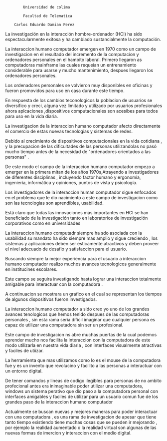 


			Universidad de colima 
			
			Facultad de Telematica

		Carlos Eduardo Damian Perez






















La investigación en la interacción hombre-ordenador (HCI) ha sido espectacularmente exitosa y ha cambiado sustancialmente la computación. 

La interaccion humano computador emergen en 1970 como un campo de investigacion en el resultado del incremento de la computacion y ordenadores personales en el hambito laboral.
Primero llegaron as computadoras mainframe las cuales requeian un entrenamiento considerable para usarse y mucho mantenimiento, despues llegaron los ordenadores personales.

Los ordenadores personales se volvieron muy disponibles en oficinas y fueron promovidos para uso en casa durante este tiempo.

En respuesta de los cambios teconologicos la poblacion de usuarios se diversifico y creci, alguna vez limitado y utilizado por usuarios profesionales ahora aplcaciones ,dispositivos computacionales son acesibes para todos para uso en la vida diaria.

La investigacion de la interaccion humano computador afecto directamente el comercio de estas nuevas tecnologias y sistemas de redes.

Debido al crecimiento de dispositivos computacionales en la vida cotidiana , y la precupacion de las dificultades de las personas utilizandolas no pasó mucho tiempo antes de la necesidad de "ordenadores orientados a las personas" .

De este modo el campo de la interaccion humano computador empezo a emerger en la primera mitan de los años 1970s,Atrayendo a investigadores de diferentes disciplinas , incluyendo factor humano y ergonomía, ingeniería, informática y opiniones, puntos de vista y psicología.

Los investigadores de la interaccion human computador sigue enfocados en el problema que le dio nacimiento a este campo de investigacion como son las tecnologias son aprendibles, usabilidad.

Está claro que todas las innovaciones más importantes en HCI se han beneficiado de la investigación tanto en laboratorios de investigación corporativos como en universidades 	  

La interaccion humano computadr siempre ha sdo asociada con la usabilidad su mandato ha sido siempre mas amplio y sigue creciendo , los sistemas y aplicaciones deben ser esticamente atractivos  y deben proveer el nivel adecuado de desafio y satisfaccion para el usuario.

Buscando siempre la mejor experiencia para el usuario a interaccion humano computador realizo muchos avances tecnologicos generalmente en institucines escolares.

Este campo se seguira investigando hasta lograr una interaccion totalmente amigable para interactuar con la computadora .


A continuacion se mostrara un grafico en el cual se representan los tiempos de algunos dispositivos fueron investigados.

La interaccion humano computador a sido creo yo uno de los grandes avances tenologicos que hemos tenido despues de las computadoras personales , sin esta rama seria dificil imaginar que cualquier persona es capaz de utilizar una computadora sin ser un profesional.

Este campo de investigacion ns abre muchas puertas de la cual podemos aprender mucho nos facilita la interaccion con la computadora de este modo utilizarla en nuestra vida diaria , con interfaces visualmente atractivas y faciles de utiizar.

La herramienta que mas utilizamos como lo es el mouse de la computadora fue y es un invento que revolucino y facilito a las personas a interactuar con un entorno digital.

De tener comandos y lineas de codigo ilegibles para personas de no ambito profecional antes era inimaginable poder utilizar una computadora, windows un sistema perativo que dio paso a la computadora personal con interfaces amigables y faciles de utilizar para un usuario comun fue de los grandes paso de la interaccion humano computador

Actualmente se buscan nuevas y mejores maneras para poder interactuar con una computadora , es una rama de investigacion de apesar que tiene tanto tiempo existiendo tiene muchas cosas que se pueden ir mejorando , por ejemplo la realidad aumentado o la realidad virtual son algunas de las nuevas formas de imercion y interaccion con el medio digital.





